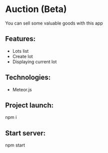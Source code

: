 # Auction (Beta)

You can sell some valuable goods with this app

## Features:

- Lots list
- Create lot
- Displaying current lot

## Technologies:

- Meteor.js

## Project launch:

npm i

## Start server:

npm start